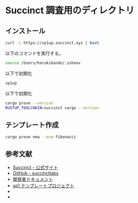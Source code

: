# Succinct 調査用のディレクトリ

## インストール

```bash
curl -L https://sp1up.succinct.xyz | bash
```

以下のコマンドを実行する。

```bash
source /Users/harukikondo/.zshenv
```

以下で初期化

```bash
sp1up
```

以下で初期化

```bash
cargo prove --version
RUSTUP_TOOLCHAIN=succinct cargo --version
```

## テンプレート作成

```bash
cargo prove new --evm fibonacci
```

## 参考文献

- [Succinct - 公式サイト](https://www.succinct.xyz/)
- [GitHub - succinctlabs](https://github.com/succinctlabs)
- [開発者ドキュメント](https://www.succinct.xyz/developers)
- [sp1 テンプレートプロジェクト](https://github.com/succinctlabs/sp1-project-template/tree/main)
- []()
- []()
